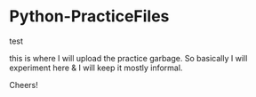 # Python-PracticeFiles
test

this is where I will upload the practice garbage.
So basically I will experiment here & I will keep it mostly informal. 

Cheers!

